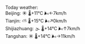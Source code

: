 Today weather:  
Beijing: ☀️ 🌡️+11°C 🌬️←7km/h  
Tianjin: ⛅️  🌡️+15°C 🌬️↗0km/h  
Shijiazhuang: 🌫  🌡️+14°C 🌬️↑7km/h  
Tangshan: ☀️ 🌡️+14°C 🌬️→11km/h  
